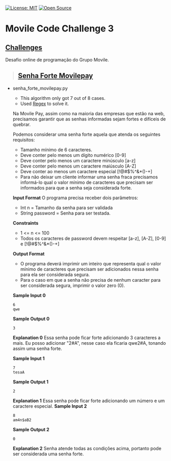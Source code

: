 [![License: MIT](https://img.shields.io/badge/License-MIT-yellow.svg)](https://opensource.org/licenses/MIT)
[![Open Source](https://badges.frapsoft.com/os/v1/open-source.svg?v=103)](https://opensource.org/)

# **Movile Code Challenge 3**

## [**Challenges**](https://www.hackerrank.com/contests/movile-code-challenge-3/challenges)

Desafio online de programação do Grupo Movile.

> ## [**Senha Forte Movilepay**](https://www.hackerrank.com/contests/movile-code-challenge-3/challenges/senha-forte-movile-pay)

* senha_forte_movilepay.py
  * This algorithm only got 7 out of 8 cases.
  * Used [Regex](https://docs.python.org/3/library/re.html) to solve it.

  Na Movile Pay, assim como na maioria das empresas que estão na web, precisamos garantir que as senhas informadas sejam fortes e difíceis de quebrar.

  Podemos considerar uma senha forte aquela que atenda os seguintes requisitos:
  * Tamanho mínimo de 6 caracteres.
  * Deve conter pelo menos um dígito numérico [0-9]
  * Deve conter pelo menos um caractere minúsculo [a-z]
  * Deve conter pelo menos um caractere maiúsculo [A-Z]
  * Deve conter ao menos um caractere especial [!@#$%^&*()-+]
  * Para não deixar um cliente informar uma senha fraca precisamos informá-lo qual o valor mínimo de caracteres que precisam ser informados para que a senha seja considerada forte.

  **Input Format**
  O programa precisa receber dois parâmetros:
  * Int n = Tamanho da senha para ser validada
  * String password = Senha para ser testada.
 
  **Constraints**
  * 1 <= n <= 100
  * Todos os caracteres de password devem respeitar [a-z], [A-Z], [0-9] e [!@#$%^&*()-+]
  
  **Output Format**
  * O programa deverá imprimir um inteiro que representa qual o valor mínimo de caracteres que precisam ser adicionados nessa senha para ela ser considerada segura.
  * Para o caso em que a senha não precisa de nenhum caracter para ser considerada segura, imprimir o valor zero (0).
  
  **Sample Input 0**
  ```
  6
  qwe
  ```
  **Sample Output 0**
  ```
  3
  ```
  **Explanation 0**
  Essa senha pode ficar forte adicionando 3 caracteres a mais. Eu posso adicionar "2#A", nesse caso ela ficaria qwe2#A, tonando assim uma senha forte.

  **Sample Input 1**
  ```
  7
  tesaA
  ```
  **Sample Output 1**
  ```
  2
  ```
  **Explanation 1**
  Essa senha pode ficar forte adicionando um número e um caractere especial.
  **Sample Input 2**
  ```
  8
  am4n$aB2
  ```
  **Sample Output 2**
  ```
  0
  ```
  **Explanation 2**
  Senha atende todas as condições acima, portanto pode ser considerada uma senha forte.
